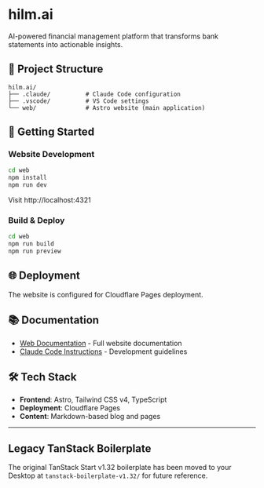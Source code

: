 # hilm.ai

AI-powered financial management platform that transforms bank statements into actionable insights.

## 📁 Project Structure

```
hilm.ai/
├── .claude/          # Claude Code configuration
├── .vscode/          # VS Code settings
└── web/              # Astro website (main application)
```

## 🚀 Getting Started

### Website Development

```bash
cd web
npm install
npm run dev
```

Visit http://localhost:4321

### Build & Deploy

```bash
cd web
npm run build
npm run preview
```

## 🌐 Deployment

The website is configured for Cloudflare Pages deployment.

## 📚 Documentation

- [Web Documentation](./web/README.md) - Full website documentation
- [Claude Code Instructions](./CLAUDE.md) - Development guidelines

## 🛠️ Tech Stack

- **Frontend**: Astro, Tailwind CSS v4, TypeScript
- **Deployment**: Cloudflare Pages
- **Content**: Markdown-based blog and pages

---

## Legacy TanStack Boilerplate

The original TanStack Start v1.32 boilerplate has been moved to your Desktop at `tanstack-boilerplate-v1.32/` for future reference.
